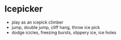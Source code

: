 # Icepicker

- play as an icepick climber
- jump, double jump, cliff hang, throw ice pick
- dodge icicles, freezing bursts, slippery ice, ice holes
